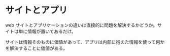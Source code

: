 # サイトとアプリ

web サイトとアプリケーションの違いは直接的に問題を解決するかどうか。サイトは単に情報が置いてあるだけ。

サイトは情報そのものに価値があって、アプリは内部に抱えた情報を使って何かを解決することに価値がある。
